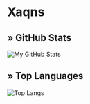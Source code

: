 # **Xaqns**

## » GitHub Stats
![My GitHub Stats](https://github-readme-stats.vercel.app/api?username=xaqns&show_icons=true&theme=radical)

## » Top Languages
![Top Langs](https://github-readme-stats.vercel.app/api/top-langs/?username=xaqns&layout=compact&theme=radical)
